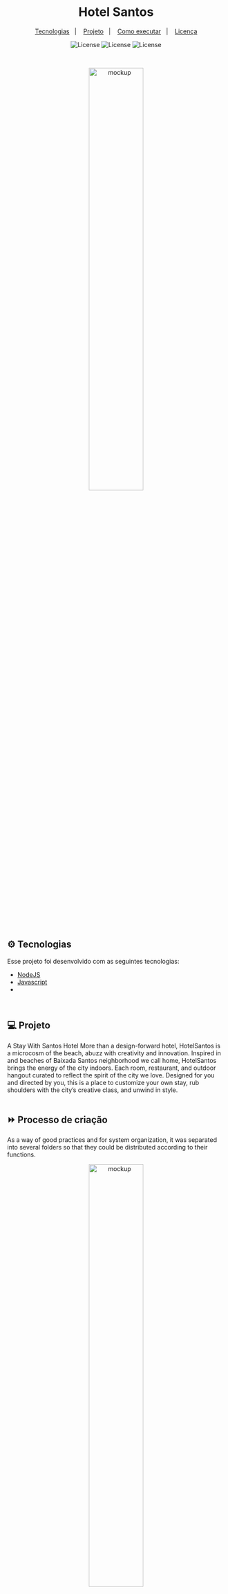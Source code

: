 
<h1 align="center">Hotel Santos</h1>

<p align="center">
  <a href="#-tecnologias">Tecnologias</a>&nbsp;&nbsp;&nbsp;|&nbsp;&nbsp;&nbsp;
  <a href="#-projeto">Projeto</a>&nbsp;&nbsp;&nbsp;|&nbsp;&nbsp;&nbsp;
  <a href="#-como-executar">Como executar</a>&nbsp;&nbsp;&nbsp;|&nbsp;&nbsp;&nbsp;
  <a href="#-licença">Licença</a>
</p> 

<p align="center">
  
  <img alt="License" src="https://img.shields.io/badge/JavaScript-F7DF1E?style=for-the-badge&logo=javascript&logoColor=black">
  <img alt="License" src="https://img.shields.io/badge/Node.js-43853D?style=for-the-badge&logo=node.js&logoColor=white">
  <img alt="License" src="https://img.shields.io/badge/Express.js-404D59?style=for-the-badge">

</p></br>

<p align="center">
  <img width="50%" alt="mockup" src="img/img1.gif" alt="Mockup">
</p></br>

## ⚙ Tecnologias

Esse projeto foi desenvolvido com as seguintes tecnologias:

- [NodeJS](https://nodejs.org/en/)
- [Javascript](https://developer.mozilla.org/pt-BR/docs/Web/JavaScript)
- 
</br>

## 💻 Projeto

A Stay With Santos Hotel
More than a design-forward hotel, HotelSantos is a microcosm of the beach, abuzz with creativity and innovation. Inspired in  and  beaches of Baixada Santos neighborhood we call home, HotelSantos brings the energy of the city indoors. Each room, restaurant, and outdoor hangout curated to reflect the spirit of the city we love. Designed for you and directed by you, this is a place to customize your own stay, rub shoulders with the city’s creative class, and unwind in style.</br></br>

## ⏩ Processo de criação
As a way of good practices and for system organization, it was separated into several folders so that they could be distributed according to their functions.

<p align="center">
  <img width="50%" alt="mockup" src="img/img2.png" alt="Mockup">
</p></br>

1.


</br></br>

## ☑ To do list

- [x] 
- [x] 
- [x]  
- [x]   
- [ ] 
- [ ] 
</br></br>

## 🌌 Como executar

- Clone o repositório
- De um npm install
- Inicie o servidor local atraves do "npm start"

Agora você pode acessar [`localhost`](http://localhost:3000) do seu navegador.
Ou acesse nosso sistema atravez desse link -> 
</br></br>


## 📄 Licença

Esse projeto está sob a licença MIT. Veja o arquivo [LICENSE](LICENSE.md) para mais detalhes.
</br></br>

## Autor

 <img style="border-radius: 50%" src="https://avatars.githubusercontent.com/u/69722024?v=4" width="100px" style="border-radius:50%"/>

 <sub><b>Carlos Vinicius</b></sub><a href="">🚀</a>
<br />

Feito com ❤️ por Carlos Vinicius 👋🏽 Entre em contato!

[![Linkedin Badge](https://img.shields.io/badge/-Carlos-blue?style=flat-square&logo=Linkedin&logoColor=white&link=https://https://www.linkedin.com/in/carlos-vinicius-95745a1a4)](https://www.linkedin.com/in/carlos-vinicius-95745a1a4) 
[![Gmail Badge](https://img.shields.io/badge/-carlosvinicius.index@gmail.com-c14438?style=flat-square&logo=Gmail&logoColor=white&link=mailto:carlosvinicius.index@gmail.com)](mailto:carlosvinicius.index@gmail.com)

